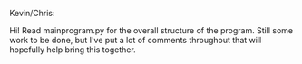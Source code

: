 Kevin/Chris:

Hi! Read mainprogram.py for the overall structure of the program. Still some work to be done, but I've
put a lot of comments throughout that will hopefully help bring this together.
